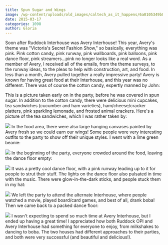 ```yaml
---
title: Spun Sugar and Wings
image: /wp-content/uploads/old_images/caltech_as_it_happens/6a0105349b8251970b01bb08083502970d.jpg
date: 2015-03-17
categories: 1098
author: Gloria
---
```


Soon after Ruddock Interhouse was Avery Interhouse! This year, Avery's theme was "Victoria's Secret Fashion Show," so basically, everything was pink. Pink cotton candy, pink runway, pink wallboards, pink balloons, pink dance floor, pink streamers...pink no longer looks like a real word. As a member of Avery, I received all of the emails, from the theme surveys, to the runway ideas, to the pleas to help with construction, art, and food. In less than a month, Avery pulled together a really impressive party!
Avery is known for having great food at their Interhouse, and this year was no different. There was of course the cotton candy, expertly manned by John:

This is a picture taken early on in the party, before he was covered in spun sugar. In addition to the cotton candy, there were delicious mini cupcakes, tea sandwiches (cucumber and ham varieties), ham/cheese/cracker platters, pink sparkling lemonade, and frosted animal crackers. Here's a picture of the tea sandwiches, which I was rather taken by:


![](/old_images/caltech_as_it_happens/6a0105349b8251970b01bb0808353b970d.jpg)
In the food area, there were also large hanging canvases painted by Avery frosh so we could earn our wings! Some people wore very interesting outfits to the party to show off their unique styles. I went with a lime green beanie:


![](/old_images/caltech_as_it_happens/6a0105349b8251970b01b7c7642ba9970b.jpg)
In the beginning of the party, everyone crowded around the food, leaving the dance floor empty:


![](/old_images/caltech_as_it_happens/6a0105349b8251970b01b7c7642bca970b.jpg)
It was a pretty cool dance floor, with a pink runway leading up to it for people to strut their stuff. The lights on the dance floor also pulsated in time with the music. There were glow-in-the-dark sticks, and people stuck them in my hat:


![](/old_images/caltech_as_it_happens/6a0105349b8251970b01b7c7642bd7970b.jpg)
We left the party to attend the alternate Interhouse, where people watched a movie, played board/card games, and best of all, drank boba! Then we came back to a packed dance floor:


![](/old_images/caltech_as_it_happens/6a0105349b8251970b01bb08083568970d.jpg)
I wasn't expecting to spend so much time at Avery Interhouse, but I ended up having a great time! I appreciated how both Ruddock OPI and Avery Interhouse had something for everyone to enjoy, from milkshakes to dancing to boba. The two houses had different approaches to their parties, and both were very successful (and beautiful and delicious!).

